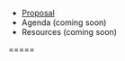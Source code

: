 
- [Proposal](ABSTRACT.md)
- Agenda (coming soon)
- Resources (coming soon)




















=====
